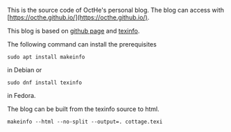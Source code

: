 
This is the source code of OctHe's personal blog.
The blog can access with [https://octhe.github.io/](https://octhe.github.io/).

This blog is based on [github page](https://pages.github.com/) and [texinfo](https://www.gnu.org/software/texinfo/).

The following command can install the prerequisites

    sudo apt install makeinfo

in Debian or 

    sudo dnf install texinfo

in Fedora.

The blog can be built from the texinfo source to html.

    makeinfo --html --no-split --output=. cottage.texi

